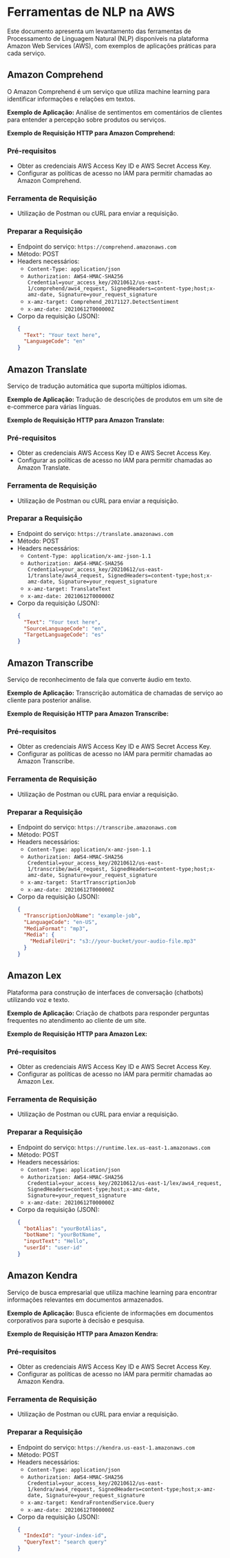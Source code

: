 
# Ferramentas de NLP na AWS

Este documento apresenta um levantamento das ferramentas de Processamento de Linguagem Natural (NLP) disponíveis na plataforma Amazon Web Services (AWS), com exemplos de aplicações práticas para cada serviço.

## Amazon Comprehend
O Amazon Comprehend é um serviço que utiliza machine learning para identificar informações e relações em textos.

**Exemplo de Aplicação:**
Análise de sentimentos em comentários de clientes para entender a percepção sobre produtos ou serviços.

**Exemplo de Requisição HTTP para Amazon Comprehend:**

### Pré-requisitos
- Obter as credenciais AWS Access Key ID e AWS Secret Access Key.
- Configurar as políticas de acesso no IAM para permitir chamadas ao Amazon Comprehend.

### Ferramenta de Requisição
- Utilização de Postman ou cURL para enviar a requisição.

### Preparar a Requisição
- Endpoint do serviço: `https://comprehend.amazonaws.com`
- Método: POST
- Headers necessários:
  - `Content-Type: application/json`
  - `Authorization: AWS4-HMAC-SHA256 Credential=your_access_key/20210612/us-east-1/comprehend/aws4_request, SignedHeaders=content-type;host;x-amz-date, Signature=your_request_signature`
  - `x-amz-target: Comprehend_20171127.DetectSentiment`
  - `x-amz-date: 20210612T000000Z`
- Corpo da requisição (JSON):
  ```json
  {
    "Text": "Your text here",
    "LanguageCode": "en"
  }
  ```

## Amazon Translate
Serviço de tradução automática que suporta múltiplos idiomas.

**Exemplo de Aplicação:**
Tradução de descrições de produtos em um site de e-commerce para várias línguas.

**Exemplo de Requisição HTTP para Amazon Translate:**

### Pré-requisitos
- Obter as credenciais AWS Access Key ID e AWS Secret Access Key.
- Configurar as políticas de acesso no IAM para permitir chamadas ao Amazon Translate.

### Ferramenta de Requisição
- Utilização de Postman ou cURL para enviar a requisição.

### Preparar a Requisição
- Endpoint do serviço: `https://translate.amazonaws.com`
- Método: POST
- Headers necessários:
  - `Content-Type: application/x-amz-json-1.1`
  - `Authorization: AWS4-HMAC-SHA256 Credential=your_access_key/20210612/us-east-1/translate/aws4_request, SignedHeaders=content-type;host;x-amz-date, Signature=your_request_signature`
  - `x-amz-target: TranslateText`
  - `x-amz-date: 20210612T000000Z`
- Corpo da requisição (JSON):
  ```json
  {
    "Text": "Your text here",
    "SourceLanguageCode": "en",
    "TargetLanguageCode": "es"
  }
  ```

## Amazon Transcribe
Serviço de reconhecimento de fala que converte áudio em texto.

**Exemplo de Aplicação:**
Transcrição automática de chamadas de serviço ao cliente para posterior análise.

**Exemplo de Requisição HTTP para Amazon Transcribe:**

### Pré-requisitos
- Obter as credenciais AWS Access Key ID e AWS Secret Access Key.
- Configurar as políticas de acesso no IAM para permitir chamadas ao Amazon Transcribe.

### Ferramenta de Requisição
- Utilização de Postman ou cURL para enviar a requisição.

### Preparar a Requisição
- Endpoint do serviço: `https://transcribe.amazonaws.com`
- Método: POST
- Headers necessários:
  - `Content-Type: application/x-amz-json-1.1`
  - `Authorization: AWS4-HMAC-SHA256 Credential=your_access_key/20210612/us-east-1/transcribe/aws4_request, SignedHeaders=content-type;host;x-amz-date, Signature=your_request_signature`
  - `x-amz-target: StartTranscriptionJob`
  - `x-amz-date: 20210612T000000Z`
- Corpo da requisição (JSON):
  ```json
  {
    "TranscriptionJobName": "example-job",
    "LanguageCode": "en-US",
    "MediaFormat": "mp3",
    "Media": {
      "MediaFileUri": "s3://your-bucket/your-audio-file.mp3"
    }
  }
  ```

## Amazon Lex
Plataforma para construção de interfaces de conversação (chatbots) utilizando voz e texto.

**Exemplo de Aplicação:**
Criação de chatbots para responder perguntas frequentes no atendimento ao cliente de um site.

**Exemplo de Requisição HTTP para Amazon Lex:**

### Pré-requisitos
- Obter as credenciais AWS Access Key ID e AWS Secret Access Key.
- Configurar as políticas de acesso no IAM para permitir chamadas ao Amazon Lex.

### Ferramenta de Requisição
- Utilização de Postman ou cURL para enviar a requisição.

### Preparar a Requisição
- Endpoint do serviço: `https://runtime.lex.us-east-1.amazonaws.com`
- Método: POST
- Headers necessários:
  - `Content-Type: application/json`
  - `Authorization: AWS4-HMAC-SHA256 Credential=your_access_key/20210612/us-east-1/lex/aws4_request, SignedHeaders=content-type;host;x-amz-date, Signature=your_request_signature`
  - `x-amz-date: 20210612T000000Z`
- Corpo da requisição (JSON):
  ```json
  {
    "botAlias": "yourBotAlias",
    "botName": "yourBotName",
    "inputText": "Hello",
    "userId": "user-id"
  }
  ```

## Amazon Kendra
Serviço de busca empresarial que utiliza machine learning para encontrar informações relevantes em documentos armazenados.

**Exemplo de Aplicação:**
Busca eficiente de informações em documentos corporativos para suporte à decisão e pesquisa.

**Exemplo de Requisição HTTP para Amazon Kendra:**

### Pré-requisitos
- Obter as credenciais AWS Access Key ID e AWS Secret Access Key.
- Configurar as políticas de acesso no IAM para permitir chamadas ao Amazon Kendra.

### Ferramenta de Requisição
- Utilização de Postman ou cURL para enviar a requisição.

### Preparar a Requisição
- Endpoint do serviço: `https://kendra.us-east-1.amazonaws.com`
- Método: POST
- Headers necessários:
  - `Content-Type: application/json`
  - `Authorization: AWS4-HMAC-SHA256 Credential=your_access_key/20210612/us-east-1/kendra/aws4_request, SignedHeaders=content-type;host;x-amz-date, Signature=your_request_signature`
  - `x-amz-target: KendraFrontendService.Query`
  - `x-amz-date: 20210612T000000Z`
- Corpo da requisição (JSON):
  ```json
  {
    "IndexId": "your-index-id",
    "QueryText": "search query"
  }
  ```
